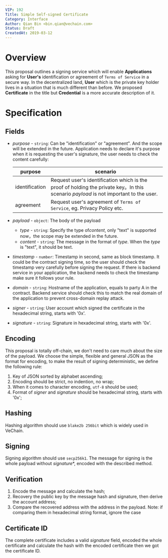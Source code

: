```yaml
---
VIP: 192
Title: Simple Self-signed Certificate
Category: Interface
Author: Qian Bin <bin.qian@vechain.com>
Status: Draft
CreatedAt: 2019-03-12
---
```


# Overview

This proposal outlines a signing service which will enable **Applications** asking for **User's** identification or agreement of `Terms of Service` in a secure way. In the decentralized land, **User** which is the private key holder lives in a situation that is much different than before. We proposed **Certificate** in the title but **Credential** is a more accurate description of it.


# Specification

## Fields

* *purpose* - `string`:  Can be "identification" or "agreement". And the scope will be extended in the future. Application needs to declare it's purpose when it is requesting the user's signature, the user needs to check the content carefully:
    
    | purpose | scenario |
    | --- | --- |
    | identification | Request user's identification which is the proof of holding the private key。In this scenario *payload* is not important to the user. |
    | agreement | Request user's agreement of `Terms of Service`, eg. Privacy Policy etc. |

    

* *payload* - `object`: The body of the payload
    
    * *type* - `string`: Specify the type of*content*, only "text" is supported now，the scope may be extended in the future.
    * *content* - `string`: The message in the format of *type*. When the *type* is "text", it should be text.

* *timestamp* - `number`: Timestamp in second, same as block timestamp. It could be the contract signing time, so the user should check the timestamp very carefully before signing the request. If there is backend service in your application, the backend needs to check the timestamp make sure it follows your rule.
* *domain* - `string`: Hostname of the application, equals to party A in the contract. Backend service should check this to match the real domain of the application to prevent cross-domain replay attack.
* *signer* - `string`: User account which signed the certificate in the hexadecimal string, starts with '0x'.
* *signature* - `string`: Signature in hexadecimal string, starts with '0x'.

## Encoding

This proposal is totally off-chain, we don't need to care much about the size of the payload. We choose the simple, flexible and general JSON as the format for encoding, to make the result of signing deterministic, we define the following rule: 

1. Key of JSON sorted by alphabet ascending;
2. Encoding should be strict, no indention, no wrap;
3. When it comes to character encoding, `utf-8` should be used;
4. Format of *signer* and *signature* should be hexadecimal string, starts with '0x';

## Hashing

Hashing algorithm should use `blake2b 256bit` which is widely used in VeChain.

## Signing

Signing algorithm should use `secp256k1`. The message for signing is the whole payload without *signature**, encoded with the described method.

## Verification

1. Encode the message and calculate the hash;
2. Recovery the public key by the message hash and signature, then derive the account address;
3. Compare the recovered address with the address in the payload. Note: if comparing them in hexadecimal string format, ignore the case

## Certificate ID

The complete certificate includes a valid *signature* field, encoded the whole certificate and calculate the hash with the encoded certificate then we got the certificate ID.
